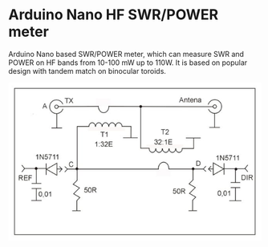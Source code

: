 # Arduino Nano HF SWR/POWER meter
Arduino Nano based SWR/POWER meter, which can measure SWR and POWER on HF bands from 10-100 mW up to 110W. It is based on popular design with tandem match on binocular toroids.

![alt text](images/tandem.jpg)
